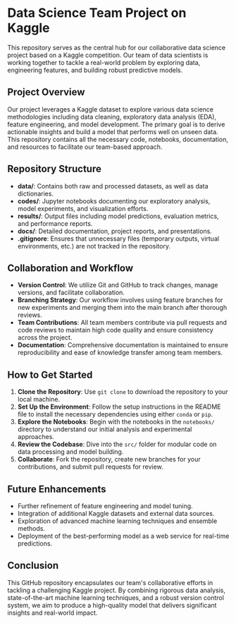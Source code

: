 # Data Science Team Project on Kaggle

This repository serves as the central hub for our collaborative data science project based on a Kaggle competition. Our team of data scientists is working together to tackle a real-world problem by exploring data, engineering features, and building robust predictive models.

## Project Overview

Our project leverages a Kaggle dataset to explore various data science methodologies including data cleaning, exploratory data analysis (EDA), feature engineering, and model development. The primary goal is to derive actionable insights and build a model that performs well on unseen data. This repository contains all the necessary code, notebooks, documentation, and resources to facilitate our team-based approach.

## Repository Structure

- **data/**: Contains both raw and processed datasets, as well as data dictionaries.
- **codes/**: Jupyter notebooks documenting our exploratory analysis, model experiments, and visualization efforts.
- **results/**: Output files including model predictions, evaluation metrics, and performance reports.
- **docs/**: Detailed documentation, project reports, and presentations.
- **.gitignore**: Ensures that unnecessary files (temporary outputs, virtual environments, etc.) are not tracked in the repository.

## Collaboration and Workflow

- **Version Control**: We utilize Git and GitHub to track changes, manage versions, and facilitate collaboration.
- **Branching Strategy**: Our workflow involves using feature branches for new experiments and merging them into the main branch after thorough reviews.
- **Team Contributions**: All team members contribute via pull requests and code reviews to maintain high code quality and ensure consistency across the project.
- **Documentation**: Comprehensive documentation is maintained to ensure reproducibility and ease of knowledge transfer among team members.

## How to Get Started

1. **Clone the Repository**: Use `git clone` to download the repository to your local machine.
2. **Set Up the Environment**: Follow the setup instructions in the README file to install the necessary dependencies using either `conda` or `pip`.
3. **Explore the Notebooks**: Begin with the notebooks in the `notebooks/` directory to understand our initial analysis and experimental approaches.
4. **Review the Codebase**: Dive into the `src/` folder for modular code on data processing and model building.
5. **Collaborate**: Fork the repository, create new branches for your contributions, and submit pull requests for review.

## Future Enhancements

- Further refinement of feature engineering and model tuning.
- Integration of additional Kaggle datasets and external data sources.
- Exploration of advanced machine learning techniques and ensemble methods.
- Deployment of the best-performing model as a web service for real-time predictions.

## Conclusion

This GitHub repository encapsulates our team's collaborative efforts in tackling a challenging Kaggle project. By combining rigorous data analysis, state-of-the-art machine learning techniques, and a robust version control system, we aim to produce a high-quality model that delivers significant insights and real-world impact.
